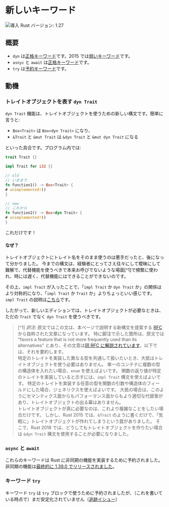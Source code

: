 <!--
# New keywords
-->

# 新しいキーワード

<!--
![Minimum Rust version: 1.27](https://img.shields.io/badge/Minimum%20Rust%20Version-1.27-brightgreen.svg)
-->

![導入 Rust バージョン: 1.27](https://img.shields.io/badge/%E5%B0%8E%E5%85%A5%20Rust%20%E3%83%90%E3%83%BC%E3%82%B8%E3%83%A7%E3%83%B3-1.27-brightgreen.svg)

<!--
## Summary
-->

## 概要

<!--
- `dyn` is a [strict keyword][strict], in 2015 it is a [weak keyword].
- `async` and `await` are [strict keywords][strict].
- `try` is a [reserved keyword].
-->

- `dyn` は[正格キーワード][strict]です。2015 では[弱いキーワード]です。
- `asnyc` と `await` は[正格キーワード][strict]です。
- `try` は[予約キーワード]です。

<!--
[strict]: https://doc.rust-lang.org/reference/keywords.html#strict-keywords
[weak keyword]: https://doc.rust-lang.org/reference/keywords.html#weak-keywords
[reserved keyword]: https://doc.rust-lang.org/reference/keywords.html#reserved-keywords
-->

[strict]: https://doc.rust-lang.org/reference/keywords.html#strict-keywords
[弱いキーワード]: https://doc.rust-lang.org/reference/keywords.html#weak-keywords
[予約キーワード]: https://doc.rust-lang.org/reference/keywords.html#reserved-keywords

<!--
## Motivation
-->

## 動機

<!--
### `dyn Trait` for trait objects
-->

### トレイトオブジェクトを表す `dyn Trait`

<!--
The `dyn Trait` feature is the new syntax for using trait objects. In short:
-->

`dyn Trait` 機能は、トレイトオブジェクトを使うための新しい構文です。簡単に言うと:

<!--
* `Box<Trait>` becomes `Box<dyn Trait>`
* `&Trait` and `&mut Trait` become `&dyn Trait` and `&mut dyn Trait`
-->

* `Box<Trait>` は `Box<dyn Trait>` になり、
* `&Trait` と `&mut Trait` は `&dyn Trait` と `&mut dyn Trait` になる

<!--
And so on. In code:
-->

といった具合です。プログラム内では:

```rust
trait Trait {}

impl Trait for i32 {}

// old
// いままで
fn function1() -> Box<Trait> {
# unimplemented!()
}

// new
// これから
fn function2() -> Box<dyn Trait> {
# unimplemented!()
}
```

<!--
That's it!
-->

これだけです！

<!--
#### Why?
-->

#### なぜ？

<!--
Using just the trait name for trait objects turned out to be a bad decision.
The current syntax is often ambiguous and confusing, even to veterans,
and favors a feature that is not more frequently used than its alternatives,
is sometimes slower, and often cannot be used at all when its alternatives can.
-->

トレイトオブジェクトにトレイト名をそのまま使うのは悪手だったと、後になって分かりました。
今までの構文は、経験者にとってさえ往々にして曖昧にして難解で、代替機能を使うべきで本来お呼びでないような場面[^1]で頻繁に使われ、時には遅く、代替機能にはできることができないのです。

<!--
Furthermore, with `impl Trait` arriving, "`impl Trait` vs `dyn Trait`" is much
more symmetric, and therefore a bit nicer, than "`impl Trait` vs `Trait`".
`impl Trait` is explained [here][impl-trait].
-->

その上、`impl Trait` が入ったことで、「`impl Trait` か `dyn Trait` か」の関係はより対称的になり、「`impl Trait` か `Trait` か」よりちょっといい感じです。
`impl Trait` の説明は[こちら][impl-trait]です。

<!--
In the new edition, you should therefore prefer `dyn Trait` to just `Trait`
where you need a trait object.
-->

したがって、新しいエディションでは、トレイトオブジェクトが必要なときは、ただの `Trait` でなく `dyn Trait` を使うべきです。

<!--
[impl-trait]: ../../rust-by-example/trait/impl_trait.html
-->
[impl-trait]: https://doc.rust-jp.rs/rust-by-example-ja/trait/impl_trait.html


> [^1] *訳注*:
原文ではこの文は、本ページで説明する新構文を提案する [RFC](https://rust-lang.github.io/rfcs/2113-dyn-trait-syntax.html) から抜粋された文章になっています。
特に脚注で示した箇所は、原文では "favors a feature that is not more frequently used than its alternatives" とあり、その文意は[同 RFC に解説されています](https://rust-lang.github.io/rfcs/2113-dyn-trait-syntax.html#favors-a-feature-that-is-not-more-frequently-used-than-its-alternatives)。以下では、それを要約します。  
特定のトレイトを実装した異なる型を共通して扱いたいとき、大抵はトレイトオブジェクトを使う必要はありません。
単一のコンテナに複数の型の構造体を入れたい場合、`enum` を使えばよいです。
関数の返り値が特定のトレイトを実装していると示すには、`impl Trait` 構文を使えばよいです。
特定のトレイトを実装する任意の型を関数の引数や構造体のフィールドにした場合、ジェネリクスを使えばよいです。
大抵の場合は、このようにセマンティクス面からもパフォーマンス面からもより適切な代替案があり、トレイトオブジェクトの出る幕はありません。  
トレイトオブジェクトが真に必要なのは、これより複雑なことをしたい場合だけです。
しかし、Rust 2015 では、`&Trait` のように書くだけで、「気軽に」トレイトオブジェクトが作れてしまうという罠がありました。
そこで、Rust 2018 では、どうしてもトレイトオブジェクトを作りたい場合は `&dyn Trait` 構文を使用することが必要になりました。

<!--
### `async` and `await`
-->

### `async` と `await`

<!--
These keywords are reserved to implement the async-await feature of Rust, which was ultimately [released to stable in 1.39.0](https://blog.rust-lang.org/2019/11/07/Async-await-stable.html).
-->

これらのキーワードは Rust に非同期の機能を実装するために予約されました。非同期の機能は[最終的に 1.39.0 でリリースされました](https://blog.rust-lang.org/2019/11/07/Async-await-stable.html)。

<!--
### `try` keyword
-->

### キーワード `try`

<!--
The `try` keyword is reserved for use in `try` blocks, which have not (as of this writing) been stabilized ([tracking issue](https://github.com/rust-lang/rust/issues/31436))
-->

キーワード `try` は `try` ブロックで使うために予約されましたが、（これを書いている時点で）まだ安定化されていません（[追跡イシュー](https://github.com/rust-lang/rust/issues/31436)）
